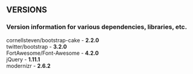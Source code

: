 ## VERSIONS

### Version information for various dependencies, libraries, etc.

cornellsteven/bootstrap-cake    - **2.2.0**  
twitter/bootstrap               - **3.2.0**  
FortAwesome/Font-Awesome        - **4.2.0**  
jQuery                          - **1.11.1**  
modernizr                       - **2.6.2**